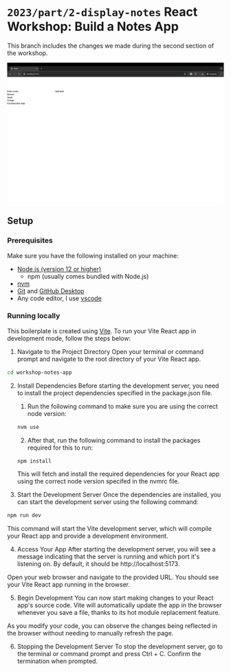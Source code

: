# `2023/part/2-display-notes` React Workshop: Build a Notes App

This branch includes the changes we made during the second section of the workshop.

![](assets/2023-notes-app_part-2.png)

## Setup

### Prerequisites
Make sure you have the following installed on your machine:

- [Node.js (version 12 or higher)](https://nodejs.org/en/download/current)
  - npm (usually comes bundled with Node.js)
- [nvm](https://github.com/nvm-sh/nvm)
- [Git](https://git-scm.com/book/en/v2/Getting-Started-Installing-Git) and [GitHub Desktop](https://desktop.github.com/)
- Any code editor, I use [vscode](https://code.visualstudio.com/)


### Running locally
This boilerplate is created using [Vite](https://vitejs.dev/guide/). To run your Vite React app in development mode, follow the steps below:

1. Navigate to the Project Directory
Open your terminal or command prompt and navigate to the root directory of your Vite React app.

```bash
cd workshop-notes-app
```

2. Install Dependencies
Before starting the development server, you need to install the project dependencies specified in the package.json file.

    1. Run the following command to make sure you are using the correct node version:

    ```bash
    nvm use
    ```

    2. After that, run the following command to install the packages required for this to run:

    ```bash
    npm install
    ```
    This will fetch and install the required dependencies for your React app using the correct node version specifed in the nvmrc file.

3. Start the Development Server
Once the dependencies are installed, you can start the development server using the following command:

```bash
npm run dev
```
This command will start the Vite development server, which will compile your React app and provide a development environment.

4. Access Your App
After starting the development server, you will see a message indicating that the server is running and which port it's listening on. By default, it should be http://localhost:5173.

Open your web browser and navigate to the provided URL. You should see your Vite React app running in the browser.

5. Begin Development
You can now start making changes to your React app's source code. Vite will automatically update the app in the browser whenever you save a file, thanks to its hot module replacement feature.

As you modify your code, you can observe the changes being reflected in the browser without needing to manually refresh the page.

6. Stopping the Development Server
To stop the development server, go to the terminal or command prompt and press Ctrl + C. Confirm the termination when prompted.
